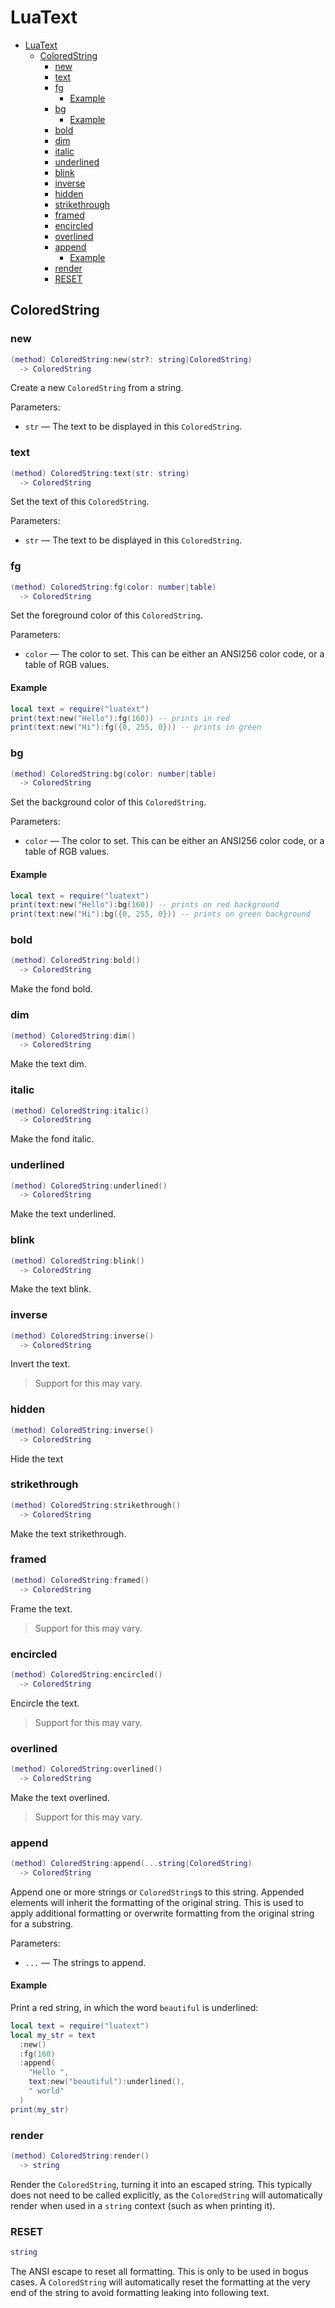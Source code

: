 # LuaText

<!--toc:start-->
- [LuaText](#luatext)
  - [ColoredString](#coloredstring)
    - [new](#new)
    - [text](#text)
    - [fg](#fg)
      - [Example](#example)
    - [bg](#bg)
      - [Example](#example)
    - [bold](#bold)
    - [dim](#dim)
    - [italic](#italic)
    - [underlined](#underlined)
    - [blink](#blink)
    - [inverse](#inverse)
    - [hidden](#hidden)
    - [strikethrough](#strikethrough)
    - [framed](#framed)
    - [encircled](#encircled)
    - [overlined](#overlined)
    - [append](#append)
      - [Example](#example)
    - [render](#render)
    - [RESET](#reset)
<!--toc:end-->

## ColoredString

<!-- TODO add general desciption about the usage -->

### new

```lua
(method) ColoredString:new(str?: string|ColoredString) 
  -> ColoredString
```

Create a new `ColoredString` from a string.

Parameters:
- `str` — The text to be displayed in this `ColoredString`.

### text

```lua
(method) ColoredString:text(str: string)
  -> ColoredString
```

Set the text of this `ColoredString`.

Parameters:
- `str` — The text to be displayed in this `ColoredString`.

### fg

```lua
(method) ColoredString:fg(color: number|table)
  -> ColoredString
```

Set the foreground color of this `ColoredString`.

Parameters:
- `color` — The color to set. This can be either an ANSI256 color code, or a table of RGB values.

#### Example

```lua
local text = require("luatext")
print(text:new("Hello"):fg(160)) -- prints in red
print(text:new("Hi"):fg({0, 255, 0})) -- prints in green
```

### bg

```lua
(method) ColoredString:bg(color: number|table)
  -> ColoredString
```

Set the background color of this `ColoredString`.

Parameters:
- `color` — The color to set. This can be either an ANSI256 color code, or a table of RGB values.

#### Example

```lua
local text = require("luatext")
print(text:new("Hello"):bg(160)) -- prints on red background
print(text:new("Hi"):bg({0, 255, 0})) -- prints on green background
```

### bold

```lua
(method) ColoredString:bold()
  -> ColoredString
```

Make the fond bold.

### dim

```lua
(method) ColoredString:dim()
  -> ColoredString
```

Make the text dim.

### italic

```lua
(method) ColoredString:italic()
  -> ColoredString
```

Make the fond italic.

### underlined

```lua
(method) ColoredString:underlined()
  -> ColoredString
```

Make the text underlined.

### blink

```lua
(method) ColoredString:blink()
  -> ColoredString
```

Make the text blink.

### inverse

```lua
(method) ColoredString:inverse()
  -> ColoredString
```

Invert the text.

> Support for this may vary.

### hidden

```lua
(method) ColoredString:inverse()
  -> ColoredString
```

Hide the text

### strikethrough

```lua
(method) ColoredString:strikethrough()
  -> ColoredString
```

Make the text strikethrough.

### framed

```lua
(method) ColoredString:framed()
  -> ColoredString
```

Frame the text.

> Support for this may vary.

### encircled

```lua
(method) ColoredString:encircled()
  -> ColoredString
```

Encircle the text.

> Support for this may vary.

### overlined

```lua
(method) ColoredString:overlined()
  -> ColoredString
```

Make the text overlined.

> Support for this may vary.

### append

```lua
(method) ColoredString:append(...string|ColoredString)
  -> ColoredString
```

Append one or more strings or `ColoredString`s to this string. Appended elements will inherit the
formatting of the original string. This is used to apply additional formatting or overwrite
formatting from the original string for a substring.

Parameters:
- `...` — The strings to append.

#### Example

Print a red string, in which the word `beautiful` is underlined:

```lua
local text = require("luatext")
local my_str = text
  :new()
  :fg(160)
  :append(
    "Hello ",
    text:new("beautiful"):underlined(),
    " world"
  )
print(my_str)
```

### render

```lua
(method) ColoredString:render()
  -> string
```

Render the `ColoredString`, turning it into an escaped string. This typically does not need to be
called explicitly, as the `ColoredString` will automatically render when used in a `string` context
(such as when printing it).

### RESET

```lua
string
```

The ANSI escape to reset all formatting. This is only to be used in bogus cases. A `ColoredString`
will automatically reset the formatting at the very end of the string to avoid formatting leaking
into following text.
